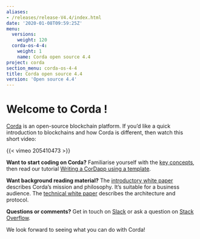 ```yaml
---
aliases:
- /releases/release-V4.4/index.html
date: '2020-01-08T09:59:25Z'
menu:
  versions:
    weight: 120
  corda-os-4-4:
    weight: 1
    name: Corda open source 4.4
project: corda
section_menu: corda-os-4-4
title: Corda open source 4.4
version: 'Open source 4.4'
---
```



# Welcome to Corda !

[Corda](https://www.corda.net/) is an open-source blockchain platform. If you’d like a quick introduction to blockchains and how Corda is different, then watch this short video:

{{< vimeo 205410473 >}}


**Want to start coding on Corda?** Familiarise yourself with the [key concepts](../../../../../en/platform/corda/4.4/open-source/key-concepts.md), then read
our tutorial [Writing a CorDapp using a template](../../../../../en/tutorials/corda/4.8/os/template-tutorial/writing-a-cordapp-using-a-template.md).

**Want background reading material?** The [introductory white paper](https://www.r3.com/white-papers/the-corda-platform-an-introduction-whitepaper/) describes Corda’s mission and philosophy. It’s suitable for a business
audience. The [technical white paper](https://www.r3.com/white-papers/corda-technical-whitepaper/) describes the architecture and protocol.

**Questions or comments?** Get in touch on [Slack](http://cordaledger.slack.com/) or ask a question on
[Stack Overflow](https://stackoverflow.com/questions/tagged/corda).

We look forward to seeing what you can do with Corda!
